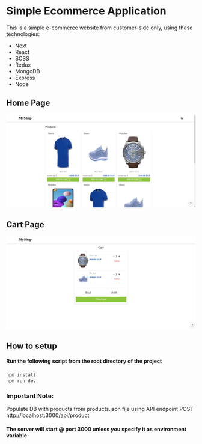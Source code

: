 # Simple Ecommerce Application

This is a simple e-commerce website from customer-side only, using these technologies:
- Next
- React
- SCSS
- Redux
- MongoDB
- Express
- Node

## Home Page
![Home Page](/images/home-page.jpg?raw=true "Home Page")

## Cart Page
![Cart Page](/images/cart-page.jpg?raw=true "Cart Page")

## How to setup

#### Run the following script from the root directory of the project

```
npm install 
npm run dev
```

### Important Note:
Populate DB with products from products.json file using API endpoint POST http://localhost:3000/api/product

#### The server will start @ port 3000 unless you specify it as environment variable
